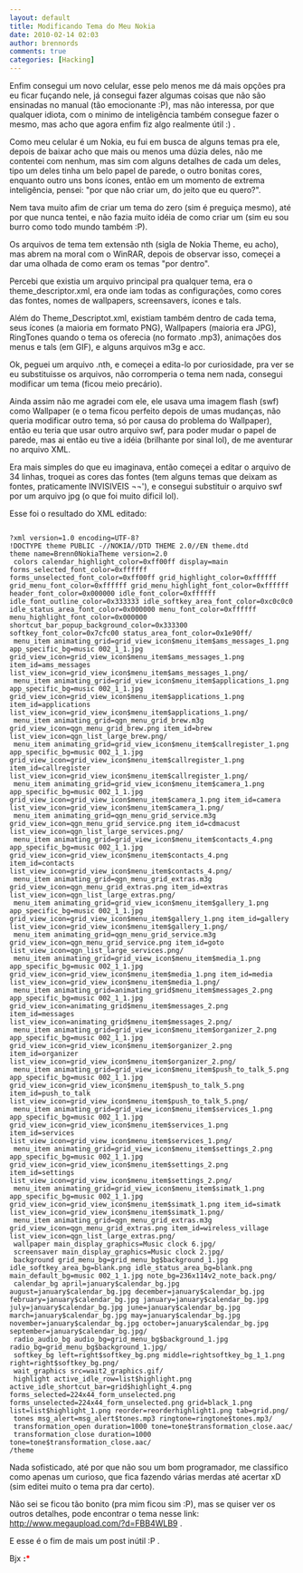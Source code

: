 ```yaml
---
layout: default
title: Modificando Tema do Meu Nokia
date: 2010-02-14 02:03
author: brennords
comments: true
categories: [Hacking]
---
```

Enfim consegui um novo celular, esse pelo menos me dá mais opções pra eu ficar fuçando nele, já consegui fazer algumas coisas que não são ensinadas no manual (tão emocionante :P), mas não interessa, por que qualquer idiota, com o minimo de inteligência também consegue fazer o mesmo, mas acho que agora enfim fiz algo realmente útil :) .

Como meu celular é um Nokia, eu fui em busca de alguns temas pra ele, depois de baixar acho que mais ou menos uma dúzia deles, não me contentei com nenhum, mas sim com alguns detalhes de cada um deles, tipo um deles tinha um belo papel de parede, o outro bonitas cores, enquanto outro uns bons ícones, então em um momento de extrema inteligência, pensei: "por que não criar um, do jeito que eu quero?".

Nem tava muito afim de criar um tema do zero (sim é preguiça mesmo), até por que nunca tentei, e não fazia muito idéia de como criar um (sim eu sou burro como todo mundo também :P).

Os arquivos de tema tem extensão nth (sigla de Nokia Theme, eu acho), mas abrem na moral com o WinRAR, depois de observar isso, começei a dar uma olhada de como eram os temas "por dentro".

Percebi que existia um arquivo principal pra qualquer tema, era o theme_descriptor.xml, era onde iam todas as configurações, como cores das fontes, nomes de wallpapers, screensavers, ícones e tals.

Além do Theme_Descriptot.xml, existiam também dentro de cada tema, seus ícones (a maioria em formato PNG), Wallpapers (maioria era JPG), RingTones quando o tema os oferecia (no formato .mp3), animações dos menus e tals (em GIF), e alguns arquivos m3g e acc.

Ok, peguei um arquivo .nth, e começei a edita-lo por curiosidade, pra ver se eu substituisse os arquivos, não corromperia o tema nem nada, consegui modificar um tema (ficou meio precário).

Ainda assim não me agradei com ele, ele usava uma imagem flash (swf) como Wallpaper (e o tema ficou perfeito depois de umas mudanças, não queria modificar outro tema, só por causa do problema do Wallpaper), então eu teria que usar outro arquivo swf, para poder mudar o papel de parede, mas ai então eu tive a idéia (brilhante por sinal lol), de me aventurar no arquivo XML.

Era mais simples do que eu imaginava, então começei a editar o arquivo de 34 linhas, troquei as cores das fontes (tem alguns temas que deixam as fontes, praticamente INVISIVEIS ¬¬'), e consegui substituir o arquivo swf por um arquivo jpg (o que foi muito dificil lol).

Esse foi o resultado do XML editado:

```

?xml version=1.0 encoding=UTF-8?
!DOCTYPE theme PUBLIC -//NOKIA//DTD THEME 2.0//EN theme.dtd
theme name=Brenn0NokiaTheme version=2.0
 colors calendar_highlight_color=0xff00ff display=main forms_selected_font_color=0xffffff forms_unselected_font_color=0xff00ff grid_highlight_color=0xffffff grid_menu_font_color=0xffffff grid_menu_highlight_font_color=0xffffff header_font_color=0x000000 idle_font_color=0xffffff idle_font_outline_color=0x333333 idle_softkey_area_font_color=0xc0c0c0 idle_status_area_font_color=0x000000 menu_font_color=0xffffff menu_highlight_font_color=0x000000 shortcut_bar_popup_background_color=0x333300 softkey_font_color=0x7cfc00 status_area_font_color=0x1e90ff/
 menu_item animating_grid=grid_view_icon$menu_item$ams_messages_1.png app_specific_bg=music 002_1_1.jpg grid_view_icon=grid_view_icon$menu_item$ams_messages_1.png item_id=ams_messages list_view_icon=grid_view_icon$menu_item$ams_messages_1.png/
 menu_item animating_grid=grid_view_icon$menu_item$applications_1.png app_specific_bg=music 002_1_1.jpg grid_view_icon=grid_view_icon$menu_item$applications_1.png item_id=applications list_view_icon=grid_view_icon$menu_item$applications_1.png/
 menu_item animating_grid=qgn_menu_grid_brew.m3g grid_view_icon=qgn_menu_grid_brew.png item_id=brew list_view_icon=qgn_list_large_brew.png/
 menu_item animating_grid=grid_view_icon$menu_item$callregister_1.png app_specific_bg=music 002_1_1.jpg grid_view_icon=grid_view_icon$menu_item$callregister_1.png item_id=callregister list_view_icon=grid_view_icon$menu_item$callregister_1.png/
 menu_item animating_grid=grid_view_icon$menu_item$camera_1.png app_specific_bg=music 002_1_1.jpg grid_view_icon=grid_view_icon$menu_item$camera_1.png item_id=camera list_view_icon=grid_view_icon$menu_item$camera_1.png/
 menu_item animating_grid=qgn_menu_grid_service.m3g grid_view_icon=qgn_menu_grid_service.png item_id=cdmacust list_view_icon=qgn_list_large_services.png/
 menu_item animating_grid=grid_view_icon$menu_item$contacts_4.png app_specific_bg=music 002_1_1.jpg grid_view_icon=grid_view_icon$menu_item$contacts_4.png item_id=contacts list_view_icon=grid_view_icon$menu_item$contacts_4.png/
 menu_item animating_grid=qgn_menu_grid_extras.m3g grid_view_icon=qgn_menu_grid_extras.png item_id=extras list_view_icon=qgn_list_large_extras.png/
 menu_item animating_grid=grid_view_icon$menu_item$gallery_1.png app_specific_bg=music 002_1_1.jpg grid_view_icon=grid_view_icon$menu_item$gallery_1.png item_id=gallery list_view_icon=grid_view_icon$menu_item$gallery_1.png/
 menu_item animating_grid=qgn_menu_grid_service.m3g grid_view_icon=qgn_menu_grid_service.png item_id=goto list_view_icon=qgn_list_large_services.png/
 menu_item animating_grid=grid_view_icon$menu_item$media_1.png app_specific_bg=music 002_1_1.jpg grid_view_icon=grid_view_icon$menu_item$media_1.png item_id=media list_view_icon=grid_view_icon$menu_item$media_1.png/
 menu_item animating_grid=animating_grid$menu_item$messages_2.png app_specific_bg=music 002_1_1.jpg grid_view_icon=animating_grid$menu_item$messages_2.png item_id=messages list_view_icon=animating_grid$menu_item$messages_2.png/
 menu_item animating_grid=grid_view_icon$menu_item$organizer_2.png app_specific_bg=music 002_1_1.jpg grid_view_icon=grid_view_icon$menu_item$organizer_2.png item_id=organizer list_view_icon=grid_view_icon$menu_item$organizer_2.png/
 menu_item animating_grid=grid_view_icon$menu_item$push_to_talk_5.png app_specific_bg=music 002_1_1.jpg grid_view_icon=grid_view_icon$menu_item$push_to_talk_5.png item_id=push_to_talk list_view_icon=grid_view_icon$menu_item$push_to_talk_5.png/
 menu_item animating_grid=grid_view_icon$menu_item$services_1.png app_specific_bg=music 002_1_1.jpg grid_view_icon=grid_view_icon$menu_item$services_1.png item_id=services list_view_icon=grid_view_icon$menu_item$services_1.png/
 menu_item animating_grid=grid_view_icon$menu_item$settings_2.png app_specific_bg=music 002_1_1.jpg grid_view_icon=grid_view_icon$menu_item$settings_2.png item_id=settings list_view_icon=grid_view_icon$menu_item$settings_2.png/
 menu_item animating_grid=grid_view_icon$menu_item$simatk_1.png app_specific_bg=music 002_1_1.jpg grid_view_icon=grid_view_icon$menu_item$simatk_1.png item_id=simatk list_view_icon=grid_view_icon$menu_item$simatk_1.png/
 menu_item animating_grid=qgn_menu_grid_extras.m3g grid_view_icon=qgn_menu_grid_extras.png item_id=wireless_village list_view_icon=qgn_list_large_extras.png/
 wallpaper main_display_graphics=Music clock 6.jpg/
 screensaver main_display_graphics=Music clock 2.jpg/
 background grid_menu_bg=grid_menu_bg$background_1.jpg idle_softkey_area_bg=blank.png idle_status_area_bg=blank.png main_default_bg=music 002_1_1.jpg note_bg=236x114v2_note_back.png/
 calendar_bg april=january$calendar_bg.jpg august=january$calendar_bg.jpg december=january$calendar_bg.jpg february=january$calendar_bg.jpg january=january$calendar_bg.jpg july=january$calendar_bg.jpg june=january$calendar_bg.jpg march=january$calendar_bg.jpg may=january$calendar_bg.jpg november=january$calendar_bg.jpg october=january$calendar_bg.jpg september=january$calendar_bg.jpg/
 radio_audio_bg audio_bg=grid_menu_bg$background_1.jpg radio_bg=grid_menu_bg$background_1.jpg/
 softkey_bg left=right$softkey_bg.png middle=rightsoftkey_bg_1_1.png right=right$softkey_bg.png/
 wait_graphics src=wait2_graphics.gif/
 highlight active_idle_row=list$highlight.png active_idle_shortcut_bar=grid$highlight_4.png forms_selected=224x44_form_unselected.png forms_unselected=224x44_form_unselected.png grid=black_1.png list=list$highlight_1.png reorder=reorderhighlight1.png tab=grid.png/
 tones msg_alert=msg_alert$tones.mp3 ringtone=ringtone$tones.mp3/
 transformation_open duration=1000 tone=tone$transformation_close.aac/
 transformation_close duration=1000 tone=tone$transformation_close.aac/
/theme

```

Nada sofisticado, até por que não sou um bom programador, me classifico como apenas um curioso, que fica fazendo várias merdas até acertar xD (sim editei muito o tema pra dar certo).

Não sei se ficou tão bonito (pra mim ficou sim :P), mas se quiser ver os outros detalhes, pode encontrar o tema nesse link: <a href="http://www.megaupload.com/?d=FBB4WLB9" target="_blank">http://www.megaupload.com/?d=FBB4WLB9</a> .

E esse é o fim de mais um post inútil :P .

Bjx <strong>:<span style="color:#ff0000;">*</span></strong>
